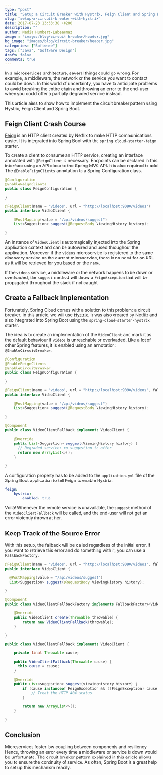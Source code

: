 ```yaml
---
type: "post"
title: "Setup a Circuit Breaker with Hystrix, Feign Client and Spring Boot"
slug: "setup-a-circuit-breaker-with-hystrix"
date: 2017-07-23 13:33:38 +0200
description: ""
author: Nadia Humbert-Labeaumaz
image : "images/blog/circuit-breaker/header.jpg"
bg_image: "images/blog/circuit-breaker/header.jpg"
categories: ["Software"]
tags: ["Java", "Software Design"]
draft: false
comments: true
---
```


In a microservices architecture, several things could go wrong. For example, a middleware, the network or the service you want to contact could be down. In this world of uncertainty, you have to anticipate problems to avoid breaking the entire chain and throwing an error to the end-user when you could offer a partially degraded service instead.

This article aims to show how to implement the circuit breaker pattern using Hystrix, Feign Client and Spring Boot.

<!--more-->

## Feign Client Crash Course

[Feign](https://github.com/OpenFeign/feign) is an HTTP client created by Netflix to make HTTP communications easier. It is integrated into Spring Boot with the `spring-cloud-starter-feign` starter.

To create a client to consume an HTTP service, creating an interface annotated with `@FeignClient` is necessary. Endpoints can be declared in this interface using an API close to the Spring MVC API. It is also required to add The `@EnableFeignClients` annotation to a Spring Configuration class.

```java
@Configuration
@EnableFeignClients
public class FeignConfiguration {

}
```

```java
@FeignClient(name = "videos", url = "http://localhost:9090/videos")
public interface VideoClient {

    @PostMapping(value = "/api/videos/suggest")
    List<Suggestion> suggest(@RequestBody ViewingHistory history);

}
```

An instance of `VideoClient` is automagically injected into the Spring application context and can be autowired and used throughout the application. Moreover, if the `videos` microservice is registered to the same discovery service as the current microservice, there is no need for an URL as it will be retrieved for you based on the `name`.

If the `videos` service, a middleware or the network happens to be down or overloaded, the `suggest` method will throw a `FeignException` that will be propagated throughout the stack if not caught.

## Create a Fallback Implementation

Fortunately, Spring Cloud comes with a solution to this problem: a circuit breaker. In this article, we will use [Hystrix](https://github.com/Netflix/Hystrix). It was also created by Netflix and also integrated into Spring Boot using the `spring-cloud-starter-hystrix` starter.

The idea is to create an implementation of the `VideoClient` and mark it as the default behaviour if `videos` is unreachable or overloaded. Like a lot of other Spring features, it is enabled using an annotation: `@EnableCircuitBreaker`.

```java
@Configuration
@EnableFeignClients
@EnableCircuitBreaker
public class FeignConfiguration {

}
```

```java
@FeignClient(name = "videos", url = "http://localhost:9090/videos", fallback = VideoClientFallback.class)
public interface VideoClient {

    @PostMapping(value = "/api/videos/suggest")
    List<Suggestion> suggest(@RequestBody ViewingHistory history);

}
```

```java
@Component
public class VideoClientFallback implements VideoClient {

    @Override
    public List<Suggestion> suggest(ViewingHistory history) {
      // Degraded service: no suggestion to offer
      return new ArrayList<>();
    }

}
```

A configuration property has to be added to the `application.yml` file of the Spring Boot application to tell Feign to enable Hystrix.

```yml
feign:
    hystrix:
        enabled: true
```

Voilà! Whenever the remote service is unavailable, the `suggest` method of the `VideoClientFallback` will be called, and the end-user will not get an error violently thrown at her.

## Keep Track of the Source Error

With this setup, the fallback will be called regardless of the initial error. If you want to retrieve this error and do something with it, you can use a `FallbackFactory`.

```java
@FeignClient(name = "videos", url = "http://localhost:9090/videos", fallbackFactory = VideoClientFallbackFactory.class)
public interface VideoClient {

  @PostMapping(value = "/api/videos/suggest")
  List<Suggestion> suggest(@RequestBody ViewingHistory history);

}
```

```java
@Component
public class VideoClientFallbackFactory implements FallbackFactory<VideoClient> {

    @Override
    public VideoClient create(Throwable throwable) {
        return new VideoClientFallback(throwable);
    }

}
```

```java
public class VideoClientFallback implements VideoClient {

    private final Throwable cause;

    public VideoClientFallback(Throwable cause) {
      this.cause = cause;
    }

    @Override
    public List<Suggestion> suggest(ViewingHistory history) {
        if (cause instanceof FeignException && ((FeignException) cause).status() == 404) {
            // Treat the HTTP 404 status
        }

        return new ArrayList<>();
    }

}
```

## Conclusion

Microservices foster low coupling between components and resiliency. Hence, throwing an error every time a middleware or service is down would be unfortunate. The circuit breaker pattern explained in this article allows you to ensure the continuity of service. As often, Spring Boot is a great help to set up this mechanism readily.
